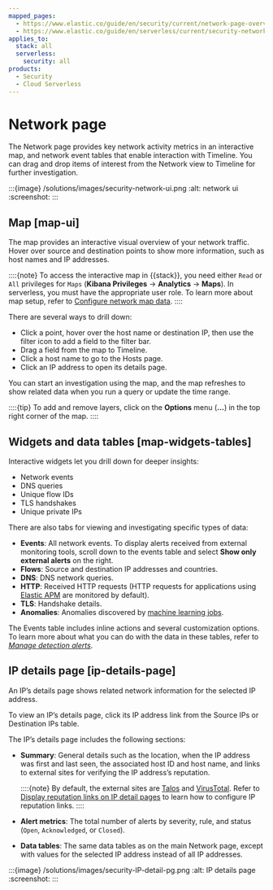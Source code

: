 ```yaml
---
mapped_pages:
  - https://www.elastic.co/guide/en/security/current/network-page-overview.html
  - https://www.elastic.co/guide/en/serverless/current/security-network-page-overview.html
applies_to:
  stack: all
  serverless:
    security: all
products:
  - Security
  - Cloud Serverless
---
```


# Network page

The Network page provides key network activity metrics in an interactive map, and network event tables that enable interaction with Timeline. You can drag and drop items of interest from the Network view to Timeline for further investigation.

:::{image} /solutions/images/security-network-ui.png
:alt: network ui
:screenshot:
:::


## Map [map-ui]

The map provides an interactive visual overview of your network traffic. Hover over source and destination points to show more information, such as host names and IP addresses.

::::{note}
To access the interactive map in {{stack}}, you need either `Read` or `All` privileges for `Maps` (**Kibana Privileges** → **Analytics** → **Maps**). In serverless, you must have the appropriate user role. To learn more about map setup, refer to [Configure network map data](/solutions/security/explore/configure-network-map-data.md).
::::


There are several ways to drill down:

* Click a point, hover over the host name or destination IP, then  use the filter icon to add a field to the filter bar.
* Drag a field from the map to Timeline.
* Click a host name to go to the Hosts page.
* Click an IP address to open its details page.

You can start an investigation using the map, and the map refreshes to show related data when you run a query or update the time range.

::::{tip}
To add and remove layers, click on the **Options** menu (**…​**) in the top right corner of the map.
::::



## Widgets and data tables [map-widgets-tables]

Interactive widgets let you drill down for deeper insights:

* Network events
* DNS queries
* Unique flow IDs
* TLS handshakes
* Unique private IPs

There are also tabs for viewing and investigating specific types of data:

* **Events**: All network events. To display alerts received from external monitoring tools, scroll down to the events table and select **Show only external alerts** on the right.
* **Flows**: Source and destination IP addresses and countries.
* **DNS**: DNS network queries.
* **HTTP**: Received HTTP requests (HTTP requests for applications using [Elastic APM](/solutions/observability/apm/index.md) are monitored by default).
* **TLS**: Handshake details.
* **Anomalies**: Anomalies discovered by [machine learning jobs](/solutions/security/advanced-entity-analytics/anomaly-detection.md).

The Events table includes inline actions and several customization options. To learn more about what you can do with the data in these tables, refer to [*Manage detection alerts*](/solutions/security/detect-and-alert/manage-detection-alerts.md).


## IP details page [ip-details-page]

An IP’s details page shows related network information for the selected IP address.

To view an IP’s details page, click its IP address link from the Source IPs or Destination IPs table.

The IP’s details page includes the following sections:

* **Summary**: General details such as the location, when the IP address was first and last seen, the associated host ID and host name, and links to external sites for verifying the IP address’s reputation.

    ::::{note}
    By default, the external sites are [Talos](https://talosintelligence.com/) and [VirusTotal](https://www.virustotal.com/). Refer to [Display reputation links on IP detail pages](/solutions/security/get-started/configure-advanced-settings.md#ip-reputation-links) to learn how to configure IP reputation links.
    ::::

* **Alert metrics**: The total number of alerts by severity, rule, and status (`Open`, `Acknowledged`, or `Closed`).
* **Data tables**: The same data tables as on the main Network page, except with values for the selected IP address instead of all IP addresses.

:::{image} /solutions/images/security-IP-detail-pg.png
:alt: IP details page
:screenshot:
:::



